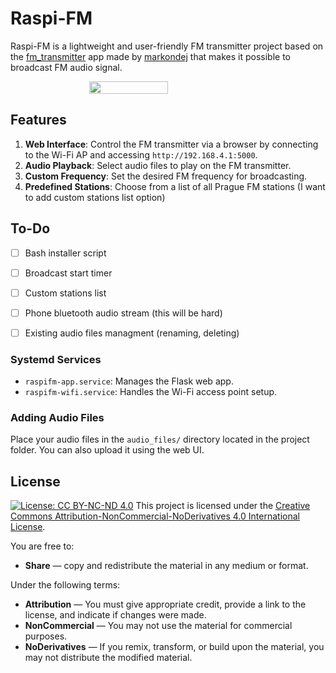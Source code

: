 
Raspi-FM
=========

Raspi-FM is a lightweight and user-friendly FM transmitter project based on the [fm_transmitter](https://github.com/markondej/fm_transmitter) app made by [markondej](https://github.com/markondej/) that makes it possible to broadcast FM audio signal.
<div style="width: 100%; display: flex; justify-content: center; ">
 <img src="https://raw.githubusercontent.com/vojtikDortik/raspi-fm/refs/heads/main/images/webapp.png" width=50% height=auto>
</div>

Features
--------
1. **Web Interface**: Control the FM transmitter via a browser by connecting to the Wi-Fi AP and accessing `http://192.168.4.1:5000`.
2. **Audio Playback**: Select audio files to play on the FM transmitter.
3. **Custom Frequency**: Set the desired FM frequency for broadcasting.
4. **Predefined Stations**: Choose from a list of all Prague FM stations (I want to add custom stations list option)

To-Do
-------

- [ ] Bash installer script
- [ ] Broadcast start timer
- [ ] Custom stations list
- [ ] Phone bluetooth audio stream (this will be hard)
- [ ] Existing audio files managment (renaming, deleting)




### Systemd Services
- `raspifm-app.service`: Manages the Flask web app.
- `raspifm-wifi.service`: Handles the Wi-Fi access point setup.

### Adding Audio Files
Place your audio files in the `audio_files/` directory located in the project folder. You can also upload it using the web UI.




## License
[![License: CC BY-NC-ND 4.0](https://img.shields.io/badge/License-CC%20BY--NC--ND%204.0-lightgrey.svg)](https://creativecommons.org/licenses/by-nc-nd/4.0/)
This project is licensed under the [Creative Commons Attribution-NonCommercial-NoDerivatives 4.0 International License](https://creativecommons.org/licenses/by-nc-nd/4.0/). 

You are free to:
- **Share** — copy and redistribute the material in any medium or format.

Under the following terms:
- **Attribution** — You must give appropriate credit, provide a link to the license, and indicate if changes were made.
- **NonCommercial** — You may not use the material for commercial purposes.
- **NoDerivatives** — If you remix, transform, or build upon the material, you may not distribute the modified material.


